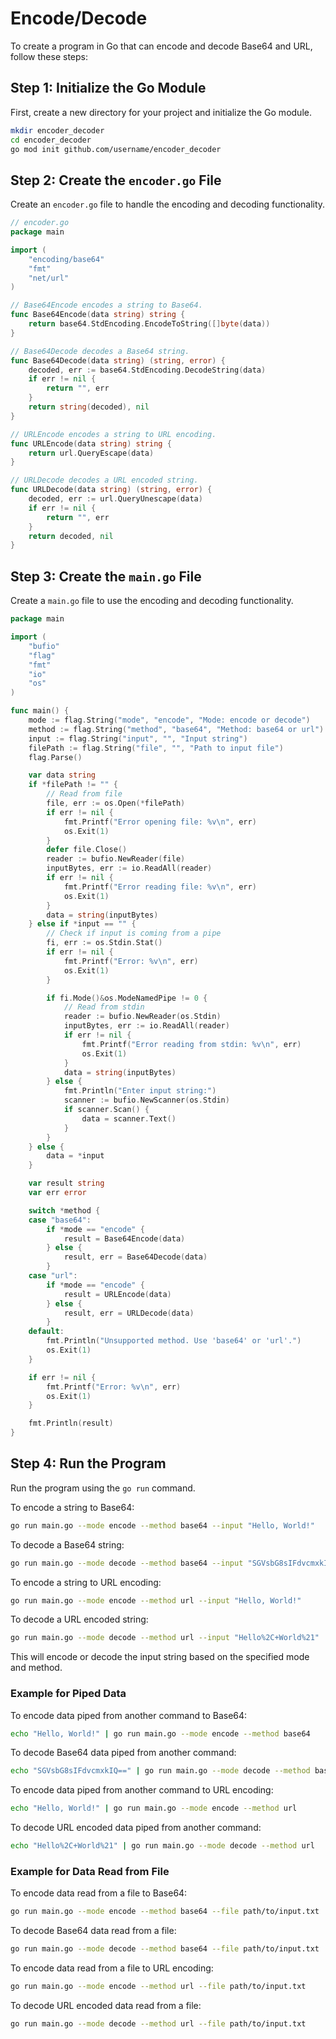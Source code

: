 # Encode/Decode

To create a program in Go that can encode and decode Base64 and URL, follow these steps:

## Step 1: Initialize the Go Module

First, create a new directory for your project and initialize the Go module.

```sh
mkdir encoder_decoder
cd encoder_decoder
go mod init github.com/username/encoder_decoder
```

## Step 2: Create the `encoder.go` File

Create an `encoder.go` file to handle the encoding and decoding functionality.

```go
// encoder.go
package main

import (
    "encoding/base64"
    "fmt"
    "net/url"
)

// Base64Encode encodes a string to Base64.
func Base64Encode(data string) string {
    return base64.StdEncoding.EncodeToString([]byte(data))
}

// Base64Decode decodes a Base64 string.
func Base64Decode(data string) (string, error) {
    decoded, err := base64.StdEncoding.DecodeString(data)
    if err != nil {
        return "", err
    }
    return string(decoded), nil
}

// URLEncode encodes a string to URL encoding.
func URLEncode(data string) string {
    return url.QueryEscape(data)
}

// URLDecode decodes a URL encoded string.
func URLDecode(data string) (string, error) {
    decoded, err := url.QueryUnescape(data)
    if err != nil {
        return "", err
    }
    return decoded, nil
}
```

## Step 3: Create the `main.go` File

Create a `main.go` file to use the encoding and decoding functionality.

```go
package main

import (
    "bufio"
    "flag"
    "fmt"
    "io"
    "os"
)

func main() {
    mode := flag.String("mode", "encode", "Mode: encode or decode")
    method := flag.String("method", "base64", "Method: base64 or url")
    input := flag.String("input", "", "Input string")
    filePath := flag.String("file", "", "Path to input file")
    flag.Parse()

    var data string
    if *filePath != "" {
        // Read from file
        file, err := os.Open(*filePath)
        if err != nil {
            fmt.Printf("Error opening file: %v\n", err)
            os.Exit(1)
        }
        defer file.Close()
        reader := bufio.NewReader(file)
        inputBytes, err := io.ReadAll(reader)
        if err != nil {
            fmt.Printf("Error reading file: %v\n", err)
            os.Exit(1)
        }
        data = string(inputBytes)
    } else if *input == "" {
        // Check if input is coming from a pipe
        fi, err := os.Stdin.Stat()
        if err != nil {
            fmt.Printf("Error: %v\n", err)
            os.Exit(1)
        }

        if fi.Mode()&os.ModeNamedPipe != 0 {
            // Read from stdin
            reader := bufio.NewReader(os.Stdin)
            inputBytes, err := io.ReadAll(reader)
            if err != nil {
                fmt.Printf("Error reading from stdin: %v\n", err)
                os.Exit(1)
            }
            data = string(inputBytes)
        } else {
            fmt.Println("Enter input string:")
            scanner := bufio.NewScanner(os.Stdin)
            if scanner.Scan() {
                data = scanner.Text()
            }
        }
    } else {
        data = *input
    }

    var result string
    var err error

    switch *method {
    case "base64":
        if *mode == "encode" {
            result = Base64Encode(data)
        } else {
            result, err = Base64Decode(data)
        }
    case "url":
        if *mode == "encode" {
            result = URLEncode(data)
        } else {
            result, err = URLDecode(data)
        }
    default:
        fmt.Println("Unsupported method. Use 'base64' or 'url'.")
        os.Exit(1)
    }

    if err != nil {
        fmt.Printf("Error: %v\n", err)
        os.Exit(1)
    }

    fmt.Println(result)
}
```

## Step 4: Run the Program

Run the program using the `go run` command.

To encode a string to Base64:

```sh
go run main.go --mode encode --method base64 --input "Hello, World!"
```

To decode a Base64 string:

```sh
go run main.go --mode decode --method base64 --input "SGVsbG8sIFdvcmxkIQ=="
```

To encode a string to URL encoding:

```sh
go run main.go --mode encode --method url --input "Hello, World!"
```

To decode a URL encoded string:

```sh
go run main.go --mode decode --method url --input "Hello%2C+World%21"
```

This will encode or decode the input string based on the specified mode and method.

### Example for Piped Data

To encode data piped from another command to Base64:

```sh
echo "Hello, World!" | go run main.go --mode encode --method base64
```

To decode Base64 data piped from another command:

```sh
echo "SGVsbG8sIFdvcmxkIQ==" | go run main.go --mode decode --method base64
```

To encode data piped from another command to URL encoding:

```sh
echo "Hello, World!" | go run main.go --mode encode --method url
```

To decode URL encoded data piped from another command:

```sh
echo "Hello%2C+World%21" | go run main.go --mode decode --method url
```

### Example for Data Read from File

To encode data read from a file to Base64:

```sh
go run main.go --mode encode --method base64 --file path/to/input.txt
```

To decode Base64 data read from a file:

```sh
go run main.go --mode decode --method base64 --file path/to/input.txt
```

To encode data read from a file to URL encoding:

```sh
go run main.go --mode encode --method url --file path/to/input.txt
```

To decode URL encoded data read from a file:

```sh
go run main.go --mode decode --method url --file path/to/input.txt
```
